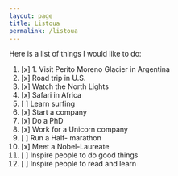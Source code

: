 ```yaml
---
layout: page
title: Listoua
permalink: /listoua
---
```


Here is a list of things I would like to do:

1. [x] 1. Visit Perito Moreno Glacier in Argentina
2. [x] Road trip in U.S.
3. [x] Watch the North Lights
4. [x] Safari in Africa
5. [ ] Learn surfing
6. [x] Start a company
7. [x] Do a PhD
8. [x] Work for a Unicorn company
9. [ ] Run a Half- marathon
10. [x] Meet a Nobel-Laureate
11. [ ] Inspire people to do good things
12. [ ] Inspire people to read and learn 
